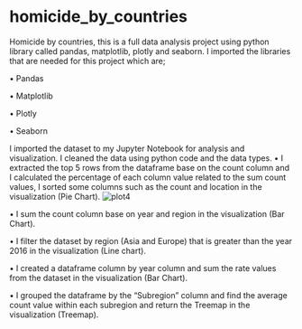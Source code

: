 # homicide_by_countries

Homicide by countries, this is a full data analysis project using python library called pandas, matplotlib, plotly and seaborn.
I imported the libraries that are needed for this project which are;

•	Pandas

•	Matplotlib

•	Plotly

•	Seaborn 

I imported the dataset to my Jupyter Notebook for analysis and visualization.
I cleaned the data using python code and the data types.
•	I extracted the top 5 rows from the dataframe base on the count column and I calculated the percentage of each column value related to the sum count values, I sorted some columns such as the count and location in the visualization (Pie Chart).
![plot4](https://github.com/user-attachments/assets/6dc0b8a9-d412-420d-806d-3125ab9abf68)


•	I sum the count column base on year and region in the visualization (Bar Chart).

•	I filter the dataset by region (Asia and Europe) that is greater than the year 2016 in the visualization (Line chart).

•	I created a dataframe column by year column and sum the rate values from the dataset in the visualization (Bar Chart).

•	I grouped the dataframe by the “Subregion” column and find the average count value within each subregion and return the Treemap in the visualization (Treemap).


